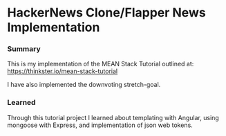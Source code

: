 # HackerNews Clone/Flapper News Implementation


### Summary
This is my implementation of the MEAN Stack Tutorial outlined at: https://thinkster.io/mean-stack-tutorial

I have also implemented the downvoting stretch-goal.

### Learned
Through this tutorial project I learned about templating with Angular, using mongoose with Express, and implementation of json web tokens.
